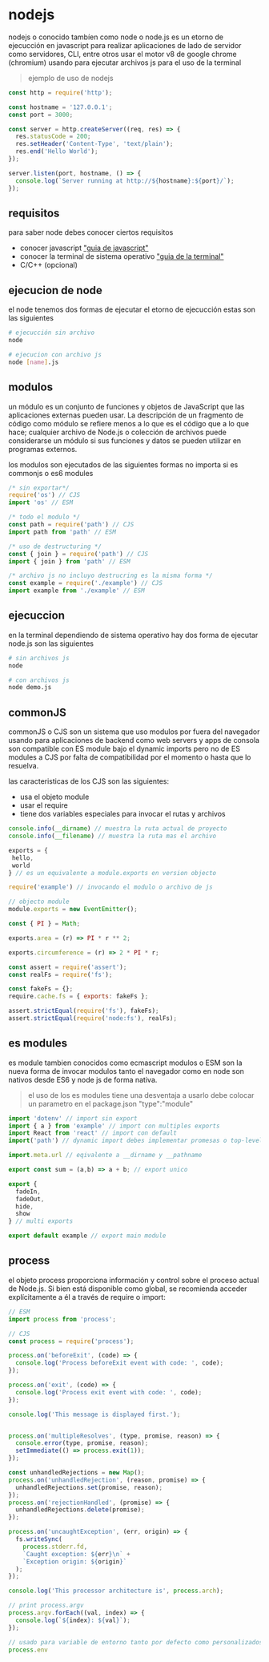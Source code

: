 # nodejs

nodejs o conocido tambíen como node o node.js es un etorno de ejecucción en javascript para realizar aplicaciones de lado de servidor como servidores, CLI, entre otros usar el motor v8 de google chrome (chromium) usando para ejecutar archivos js para el uso de la terminal

> ejemplo de uso de nodejs

``` js
const http = require('http');

const hostname = '127.0.0.1';
const port = 3000;

const server = http.createServer((req, res) => {
  res.statusCode = 200;
  res.setHeader('Content-Type', 'text/plain');
  res.end('Hello World');
});

server.listen(port, hostname, () => {
  console.log(`Server running at http://${hostname}:${port}/`);
});
```

## requisitos

para saber node debes conocer ciertos requisitos

- conocer javascript ["guia de javascript"](/guias-javascript/)
- conocer la terminal de sistema operativo ["guia de la terminal"](/guias-fundamentos/terminal.html)
- C/C++ (opcional)

## ejecucion de node

el node tenemos dos formas de ejecutar el etorno de ejecucción estas son las siguientes

``` sh
# ejecucción sin archivo
node

# ejecucion con archivo js
node [name].js
```

## modulos

un módulo es un conjunto de funciones y objetos de JavaScript que las aplicaciones externas pueden usar. La descripción de un fragmento de código como módulo se refiere menos a lo que es el código que a lo que hace; cualquier archivo de Node.js o colección de archivos puede considerarse un módulo si sus funciones y datos se pueden utilizar en programas externos.

los modulos son ejecutados de las siguientes formas no importa si es commonjs o es6 modules

``` js
/* sin exportar*/
require('os') // CJS
import 'os' // ESM

/* todo el modulo */
const path = require('path') // CJS
import path from 'path' // ESM

/* uso de destructuring */
const { join } = require('path') // CJS
import { join } from 'path' // ESM

/* archivo js no incluyo destrucring es la misma forma */ 
const example = require('./example') // CJS
import example from './example' // ESM
```

## ejecuccion

en la terminal dependiendo de sistema operativo hay dos forma de ejecutar node.js son las siguientes

``` sh
# sin archivos js
node

# con archivos js
node demo.js
```

## commonJS

commonJS o CJS son un sistema que uso modulos por fuera del navegador usando para aplicaciones de backend como web servers y apps de consola son compatible con ES module bajo el dynamic imports pero no de ES modules a CJS por falta de compatibilidad por el momento o hasta que lo resuelva.

las caracteristicas de los CJS son las siguientes:

- usa el objeto module
- usar el require
- tiene dos variables especiales para invocar el rutas y archivos

``` js
console.info(__dirname) // muestra la ruta actual de proyecto
console.info(__filename) // muestra la ruta mas el archivo

exports = {
 hello,
 world
} // es un equivalente a module.exports en version objecto

require('example') // invocando el modulo o archivo de js

// objecto module
module.exports = new EventEmitter();

const { PI } = Math;

exports.area = (r) => PI * r ** 2;

exports.circumference = (r) => 2 * PI * r;

const assert = require('assert');
const realFs = require('fs');

const fakeFs = {};
require.cache.fs = { exports: fakeFs };

assert.strictEqual(require('fs'), fakeFs);
assert.strictEqual(require('node:fs'), realFs);
```

## es modules

es module tambien conocidos como ecmascript modulos o ESM son la nueva forma de invocar modulos tanto el navegador como en node son nativos desde ES6 y node js de forma nativa.

> el uso de los es modules tiene una desventaja a usarlo debe colocar un parametro en el package.json "type":"module"

``` js
import 'dotenv' // import sin export
import { a } from 'example' // import con multiples exports
import React from 'react' // import con default
import('path') // dynamic import debes implementar promesas o top-level await

import.meta.url // eqivalente a __dirname y __pathname

export const sum = (a,b) => a + b; // export unico

export {
  fadeIn,
  fadeOut,
  hide,
  show
} // multi exports

export default example // export main module
```

## process

el objeto process proporciona información y control sobre el proceso actual de Node.js. Si bien está disponible como global, se recomienda acceder explícitamente a él a través de require o import:

``` js
// ESM
import process from 'process';

// CJS
const process = require('process');

process.on('beforeExit', (code) => {
  console.log('Process beforeExit event with code: ', code);
});

process.on('exit', (code) => {
  console.log('Process exit event with code: ', code);
});

console.log('This message is displayed first.');


process.on('multipleResolves', (type, promise, reason) => {
  console.error(type, promise, reason);
  setImmediate(() => process.exit(1));
});

const unhandledRejections = new Map();
process.on('unhandledRejection', (reason, promise) => {
  unhandledRejections.set(promise, reason);
});
process.on('rejectionHandled', (promise) => {
  unhandledRejections.delete(promise);
});

process.on('uncaughtException', (err, origin) => {
  fs.writeSync(
    process.stderr.fd,
    `Caught exception: ${err}\n` +
    `Exception origin: ${origin}`
  );
});

console.log('This processor architecture is', process.arch);

// print process.argv
process.argv.forEach((val, index) => {
  console.log(`${index}: ${val}`);
});

// usado para variable de entorno tanto por defecto como personalizados process.env.PORT
process.env 
```